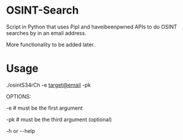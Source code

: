 # OSINT-Search
Script in Python that uses Pipl and haveibeenpwned APIs to do OSINT searches by in an email address.

More functionality to be added later.

# Usage

./osintS34rCh -e <target@email> -pk <piplAPIkey>
  
OPTIONS:

  -e <email> # must be the first argument
  
  -pk <piplAPIkey> # must be the third argument (optional)
  
  -h or --help
